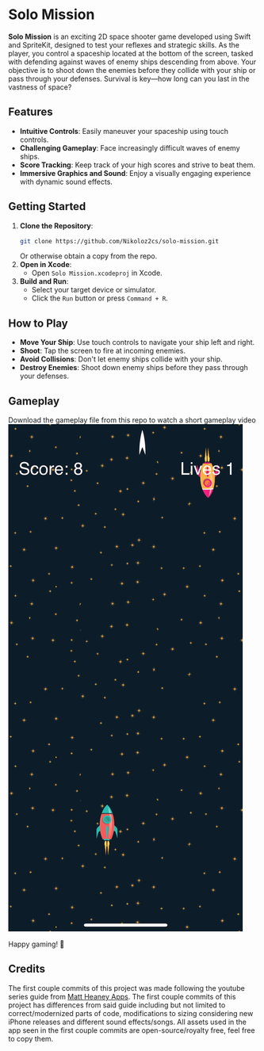 # Solo Mission

**Solo Mission** is an exciting 2D space shooter game developed using Swift and SpriteKit, designed to test your reflexes and strategic skills. As the player, you control a spaceship located at the bottom of the screen, tasked with defending against waves of enemy ships descending from above. Your objective is to shoot down the enemies before they collide with your ship or pass through your defenses. Survival is key—how long can you last in the vastness of space?

## Features

- **Intuitive Controls**: Easily maneuver your spaceship using touch controls.
- **Challenging Gameplay**: Face increasingly difficult waves of enemy ships.
- **Score Tracking**: Keep track of your high scores and strive to beat them.
- **Immersive Graphics and Sound**: Enjoy a visually engaging experience with dynamic sound effects.

## Getting Started

1. **Clone the Repository**:
   ```sh
   git clone https://github.com/Nikoloz2cs/solo-mission.git
   ```
   Or otherwise obtain a copy from the repo.
2. **Open in Xcode**:
   - Open `Solo Mission.xcodeproj` in Xcode.
3. **Build and Run**:
   - Select your target device or simulator.
   - Click the `Run` button or press `Command + R`.

## How to Play

- **Move Your Ship**: Use touch controls to navigate your ship left and right.
- **Shoot**: Tap the screen to fire at incoming enemies.
- **Avoid Collisions**: Don't let enemy ships collide with your ship.
- **Destroy Enemies**: Shoot down enemy ships before they pass through your defenses.
## Gameplay
Download the gameplay file from this repo to watch a short gameplay video [![Watch the video](solo_mission_gameplay_thumbnail.png)](https://github.com/Nikoloz2cs/Solo-Mission/raw/main/Solo_Mission_Gameplay.mov)

Happy gaming! 🚀

## Credits
The first couple commits of this project was made following the youtube series guide from [Matt Heaney Apps](https://www.youtube.com/@MattHeaneyApps). 
The first couple commits of this project has differences from said guide including but not limited to correct/modernized parts of code, 
modifications to sizing considering new iPhone releases and different sound effects/songs. All assets used in the app seen in the first
couple commits are open-source/royalty free, feel free to copy them. 
